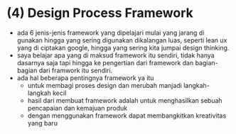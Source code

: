 # (4) Design Process Framework

- ada 6 jenis-jenis framework yang dipelajari mulai yang jarang di gunakan hingga yang sering digunakan dikalangan luas, seperti lean ux yang di ciptakan google, hingga yang sering kita jumpai design thinking.
- saya belajar apa yang di maksud framework itu sendiri, tidak hanya dasarnya saja tapi hingga ke pengertian dari framework dan bagian-bagian dari framwork itu sendiri.
- ada hal beberapa pentingnya framework ya itu
  - untuk membagi proses design dan merubah manjadi langkah-langkah kecil
  - hasil dari membuat framework adalah untuk menghasilkan sebuah pencapaian dan kemajuan produk
  - dengan menggunakan framework dapat membangkitkan kreativitas yang baru
